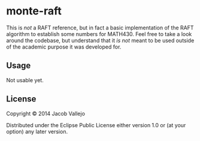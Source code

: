 # monte-raft

This is *not* a RAFT reference, but in fact a basic implementation of
the RAFT algorithm to establish some numbers for MATH430. Feel free to
take a look around the codebase, but understand that it *is not* meant
to be used outside of the academic purpose it was developed for.


## Usage

Not usable yet. 

## License

Copyright © 2014 Jacob Vallejo

Distributed under the Eclipse Public License either version 1.0 or (at
your option) any later version.
